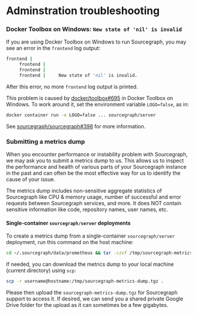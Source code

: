 # Adminstration troubleshooting

### Docker Toolbox on Windows: `New state of 'nil' is invalid`

If you are using Docker Toolbox on Windows to run Sourcegraph, you may see an error in the `frontend` log output:

```bash
frontend |
     frontend |
     frontend |
     frontend |     New state of 'nil' is invalid.
```

After this error, no more `frontend` log output is printed.

This problem is caused by [docker/toolbox#695](https://github.com/docker/toolbox/issues/695#issuecomment-356218801) in Docker Toolbox on Windows. To work around it, set the environment variable `LOGO=false`, as in:

```bash
docker container run -e LOGO=false ... sourcegraph/server
```

See [sourcegraph/sourcegraph#398](https://github.com/sourcegraph/sourcegraph/issues/398) for more information.

### Submitting a metrics dump

When you encounter performance or instability problem with Sourcegraph, we may ask you to submit a metrics dump to us. This allows us to inspect the performance and health of various parts of your Sourcegraph instance in the past and can often be the most effective way for us to identify the cause of your issue.

The metrics dump includes non-sensitive aggregate statistics of Sourcegraph like CPU & memory usage, number of successful and error requests between Sourcegraph services, and more. It does NOT contain sensitive information like code, repository names, user names, etc.

#### Single-container `sourcegraph/server` deployments

To create a metrics dump from a single-container `sourcegraph/server` deployment, run this command on the host machine:

```sh
cd ~/.sourcegraph/data/prometheus && tar -czvf /tmp/sourcegraph-metrics-dump.tgz .
```

If needed, you can download the metrics dump to your local machine (current directory) using `scp`:

```sh
scp -r username@hostname:/tmp/sourcegraph-metrics-dump.tgz .
```

Please then upload the `sourcegraph-metrics-dump.tgz` for Sourcegraph support to access it. If desired, we can send you a shared private Google Drive folder for the upload as it can sometimes be a few gigabytes.
